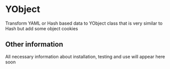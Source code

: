 # YObject

Transform YAML or Hash based data to YObject class that is very similar to Hash but add some object cookies

## Other information

All necessary information about installation, testing and use will appear here soon